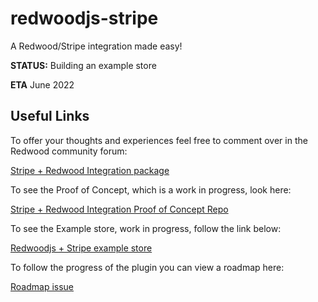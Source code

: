 # redwoodjs-stripe

A Redwood/Stripe integration made easy!

**STATUS:** Building an example store

**ETA** June 2022

## Useful Links

To offer your thoughts and experiences feel free to comment over in the Redwood community forum:
 
 [Stripe + Redwood Integration package](https://community.redwoodjs.com/t/stripe-redwood-integration-package/2226)
 
 To see the Proof of Concept, which is a work in progress, look here:
 
 [Stripe + Redwood Integration Proof of Concept Repo](https://github.com/redwoodjs/payments)
 
 To see the Example store, work in progress, follow the link below:
 
 [Redwoodjs + Stripe example store](https://github.com/redwoodjs/example-store)

 To follow the progress of the plugin you can view a roadmap here:

 [Roadmap issue](https://github.com/chrisvdm/redwoodjs-stripe/issues/1)
